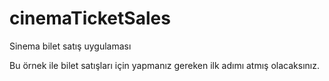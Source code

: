 # cinemaTicketSales
Sinema bilet satış uygulaması

Bu örnek ile bilet satışları için yapmanız gereken ilk adımı atmış olacaksınız.
